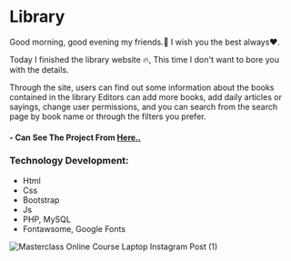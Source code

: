 # Library
Good morning, good evening my friends.👋 I wish you the best always❤.

Today I finished the library website 🔥, This time I don't want to bore you with the details.

Through the site, users can find out some information about the books contained in the library
Editors can add more books, add daily articles or sayings, change user permissions,
and you can search from the search page by book name or through the filters you prefer.
#### - Can See The Project From [Here..](https://thomas-emad.epizy.com/projects/library)
### Technology Development:
  - Html
  - Css
  - Bootstrap
  - Js
  - PHP, MySQL
  - Fontawsome, Google Fonts

![Masterclass Online Course Laptop Instagram Post (1)](https://github.com/Thomas-Emad/Library/assets/54818496/0b28db33-bced-4072-89c4-848456cca3a1)
